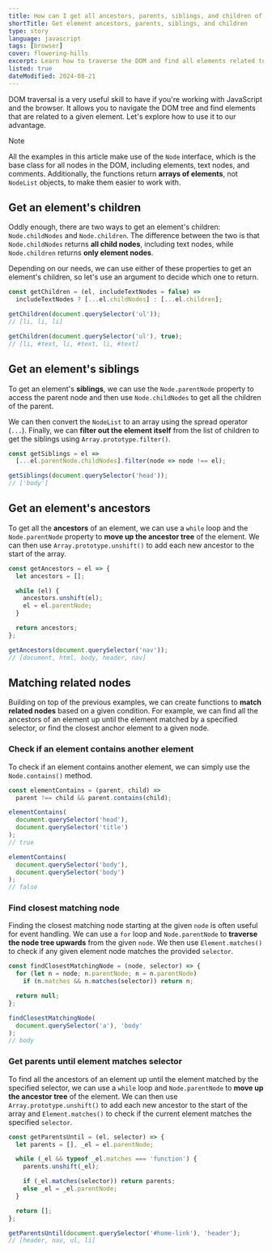 ```yaml
---
title: How can I get all ancestors, parents, siblings, and children of an element?
shortTitle: Get element ancestors, parents, siblings, and children
type: story
language: javascript
tags: [browser]
cover: flowering-hills
excerpt: Learn how to traverse the DOM and find all elements related to a given element.
listed: true
dateModified: 2024-08-21
---
```


DOM traversal is a very useful skill to have if you're working with JavaScript and the browser. It allows you to navigate the DOM tree and find elements that are related to a given element. Let's explore how to use it to our advantage.

> [!NOTE]
>
> All the examples in this article make use of the `Node` interface, which is the base class for all nodes in the DOM, including elements, text nodes, and comments. Additionally, the functions return **arrays of elements**, not `NodeList` objects, to make them easier to work with.


## Get an element's children

Oddly enough, there are two ways to get an element's children: `Node.childNodes` and `Node.children`. The difference between the two is that `Node.childNodes` returns **all child nodes**, including text nodes, while `Node.children` returns **only element nodes**.

Depending on our needs, we can use either of these properties to get an element's children, so let's use an argument to decide which one to return.

```js
const getChildren = (el, includeTextNodes = false) =>
  includeTextNodes ? [...el.childNodes] : [...el.children];

getChildren(document.querySelector('ul'));
// [li, li, li]

getChildren(document.querySelector('ul'), true);
// [li, #text, li, #text, li, #text]
```

## Get an element's siblings

To get an element's **siblings**, we can use the `Node.parentNode` property to access the parent node and then use `Node.childNodes` to get all the children of the parent.

We can then convert the `NodeList` to an array using the spread operator (`...`). Finally, we can **filter out the element itself** from the list of children to get the siblings using `Array.prototype.filter()`.

```js
const getSiblings = el =>
  [...el.parentNode.childNodes].filter(node => node !== el);

getSiblings(document.querySelector('head'));
// ['body']
```

## Get an element's ancestors

To get all the **ancestors** of an element, we can use a `while` loop and the `Node.parentNode` property to **move up the ancestor tree** of the element. We can then use `Array.prototype.unshift()` to add each new ancestor to the start of the array.

```js
const getAncestors = el => {
  let ancestors = [];

  while (el) {
    ancestors.unshift(el);
    el = el.parentNode;
  }

  return ancestors;
};

getAncestors(document.querySelector('nav'));
// [document, html, body, header, nav]
```

## Matching related nodes

Building on top of the previous examples, we can create functions to **match related nodes** based on a given condition. For example, we can find all the ancestors of an element up until the element matched by a specified selector, or find the closest anchor element to a given node.

### Check if an element contains another element

To check if an element contains another element, we can simply use the `Node.contains()` method.

```js
const elementContains = (parent, child) =>
  parent !== child && parent.contains(child);

elementContains(
  document.querySelector('head'),
  document.querySelector('title')
);
// true

elementContains(
  document.querySelector('body'),
  document.querySelector('body')
);
// false
```

### Find closest matching node

Finding the closest matching node starting at the given `node` is often useful for event handling. We can use a `for` loop and `Node.parentNode` to **traverse the node tree upwards** from the given `node`. We then use `Element.matches()` to check if any given element node matches the provided `selector`.

```js
const findClosestMatchingNode = (node, selector) => {
  for (let n = node; n.parentNode; n = n.parentNode)
    if (n.matches && n.matches(selector)) return n;

  return null;
};

findClosestMatchingNode(
  document.querySelector('a'), 'body'
);
// body
```

### Get parents until element matches selector

To find all the ancestors of an element up until the element matched by the specified selector, we can use a `while` loop and `Node.parentNode` to **move up the ancestor tree** of the element. We can then use `Array.prototype.unshift()` to add each new ancestor to the start of the array and `Element.matches()` to check if the current element matches the specified `selector`.

```js
const getParentsUntil = (el, selector) => {
  let parents = [], _el = el.parentNode;

  while (_el && typeof _el.matches === 'function') {
    parents.unshift(_el);

    if (_el.matches(selector)) return parents;
    else _el = _el.parentNode;
  }

  return [];
};

getParentsUntil(document.querySelector('#home-link'), 'header');
// [header, nav, ul, li]
```
